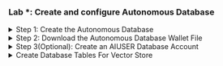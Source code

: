 ### Lab *: Create and configure Autonomous Database
<details>
<summary>Step 1: Create the Autonomous Database</summary>    	
1. Log in to your OCI console.<br>
2. Open the main "hamburger" menu in the top left corner of the Console. Select "Oracle Database" and then click "Autonomous Database."<br>
&nbsp;&nbsp;&nbsp;&nbsp;<img src="images/adb1.png" width="300" height="320"><br>
3. Select the correct compartment from the "List Scope"→"Compartment" on the left side of the page, and then click the "Create Autonomous Database" button.<br>
&nbsp;&nbsp;&nbsp;&nbsp;<img src="images/adb2.png" width="820" height="595"><br>
4. Change the "Display name" and "Database name" to "LiveLabVS" and choose the "Transaction Processing" workload. Everything else can remain as the default.<br>
&nbsp;&nbsp;&nbsp;&nbsp;<img src="images/adb3.png" width="820" height="425"><br>
5. Make sure the database version is "23ai". Everything else can remain as the default.<br>
&nbsp;&nbsp;&nbsp;&nbsp;<img src="images/adb4.png" width="820" height="308"><br>
6. Enter an administrator password. For this lab, we will use "<b>Livelabpassword1!</b>".<br>
&nbsp;&nbsp;&nbsp;&nbsp;<img src="images/adb5.png" width="820" height="215"><br>
7. Leave everything else as the default, and click the "Create Autonomous Database" button.<br>
8. Wait while the database is fully provisioned. Once the "ADW" icon turns from orange to green, and the word "AVAILABLE" appears under it, the database is ready.<br>
&nbsp;&nbsp;&nbsp;&nbsp;<img src="images/adb6.png" width="280" height="332"><br>
</details>

<details>
<summary>Step 2: Download the Autonomous Database Wallet File</summary>    
1. Once the database is ready, click the "Database connection" button on the database details page.<br>
&nbsp;&nbsp;&nbsp;&nbsp;<img src="images/adb7.png" width="823" height="240"><br>
2. Leave "Wallet Type" as "Instance wallet" and click the "Download wallet" button. Enter a password for the wallet. For this lab, we will be using "<b>Livelabpassword1!</b>". Click the "Download" button.<br>
&nbsp;&nbsp;&nbsp;&nbsp;<img src="images/adb8.png" width="400" height="337"> &nbsp;&nbsp;&nbsp;&nbsp;<img src="images/adb9.png" width="400" height="337"><br>
3. Close the database connection page
</details>

<details>
<summary>Step 3(Optional): Create an AIUSER Database Account</summary>    
1. From the database details page, click the "Database actions" dropdown button and select "Database Users".<br>
&nbsp;&nbsp;&nbsp;&nbsp;<img src="images/adb10.png" width="505" height="362"> <br>
2. Click the "Create User" button on the right side of the page.<br>
&nbsp;&nbsp;&nbsp;&nbsp;<img src="images/adb11.png" width="823" height="173"> <br>
3. Enter the following details for the user:<br>
&nbsp;&nbsp;&nbsp;&nbsp;a. Username: <b>AIUSER</b><br>
&nbsp;&nbsp;&nbsp;&nbsp;b. Quota on tablespace DATA: <b>UNLIMITED</b><br>
&nbsp;&nbsp;&nbsp;&nbsp;c. Password: <b>Livelabpassword1!</b>
&nbsp;&nbsp;&nbsp;&nbsp;Enable the slider for "Web Access"<br>
&nbsp;&nbsp;&nbsp;&nbsp;<img src="images/adb12.png" width="823" height="713"> <br>
4. Click the "ADMIN" profile button in the top right of the page, and select "Sign Out".<br>
&nbsp;&nbsp;&nbsp;&nbsp;<img src="images/adb13.png" width="473" height="243"> <br>
5. Enter the credentials for the user account you just created. In this lab we use the following:<br>
&nbsp;&nbsp;&nbsp;&nbsp;a. Username: <b>AIUSER</b><br>
&nbsp;&nbsp;&nbsp;&nbsp;b. Password: <b>Livelabpassword1!</b><br>
6. Select the "Development" tab and select "SQL" from the list. Click the "Open" button.<br>
&nbsp;&nbsp;&nbsp;&nbsp;<img src="images/adb14.png" width="520" height="529"> <br>
</details>

<details>
<summary>Create Database Tables For Vector Store</summary>    
<b>If you did Step 3, skip to number 3 below:</b><br>
1. From the database details page, click the "Database actions" dropdown button and select "SQL".<br>
&nbsp;&nbsp;&nbsp;&nbsp;<img src="images/adb15.png" width="823" height="345"> <br>
2. Select the "Development" tab and select "SQL" from the list. Click the "Open" button.<br>
&nbsp;&nbsp;&nbsp;&nbsp;<img src="images/adb16.png" width="823" height="399"> <br>
3. Copy and paste the SQL code from the create_tables.sql file into the SQL worksheet and click the "Run Script" button (or press F5).<br>
&nbsp;&nbsp;&nbsp;&nbsp;<img src="images/adb17.png" width="498" height="363"> <br>
 
```sql
create table BOOKS
("ID" NUMBER NOT NULL,
"NAME" VARCHAR2(100) NOT NULL,
PRIMARY KEY ("ID") 
);
 
create table CHUNKS
("ID" VARCHAR2(64) NOT NULL,
"CHUNK" CLOB,
"VEC" VECTOR(1024, FLOAT64),
"PAGE_NUM" VARCHAR2(10),
"BOOK_ID" NUMBER,
PRIMARY KEY ("ID"),
CONSTRAINT fk_book
        FOREIGN KEY (BOOK_ID)
        REFERENCES BOOKS (ID)
);
```
</details>
